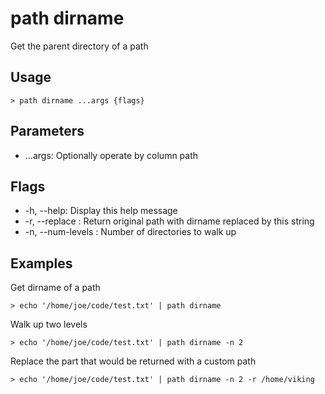 # path dirname
Get the parent directory of a path

## Usage
```shell
> path dirname ...args {flags} 
 ```

## Parameters
* ...args: Optionally operate by column path

## Flags
* -h, --help: Display this help message
* -r, --replace <string>: Return original path with dirname replaced by this string
* -n, --num-levels <integer>: Number of directories to walk up

## Examples
  Get dirname of a path
```shell
> echo '/home/joe/code/test.txt' | path dirname
 ```

  Walk up two levels
```shell
> echo '/home/joe/code/test.txt' | path dirname -n 2
 ```

  Replace the part that would be returned with a custom path
```shell
> echo '/home/joe/code/test.txt' | path dirname -n 2 -r /home/viking
 ```

